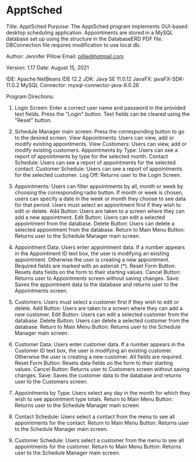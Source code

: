 # ApptSched

Title: ApptSched
Purpose: The ApptSched program implements GUI-based desktop scheduling application.  Appointments are stored in a MySQL database set up using the structure in the DatabaseERD PDF file.  DBConnection file requires modification to use local db. 

Author: Jennifer Pillow 
Email: pillje@hotmail.com

Version: 1.17
Date: August 15, 2021

IDE: Apache NetBeans IDE 12.2
JDK: Java SE 11.0.12
JavaFX: javaFX-SDK-11.0.2
MySQL Connector: mysql-connector-java-8.0.26


Program Directions:

1) Login Screen: Enter a correct user name and password in the provided text fields.  Press the "Login" button.
Text fields can be cleared using the "Reset" button.

2) Schedule Manager main screen:  Press the corresponding button to go to the desired screen.
	View Appointments: Users can view, add or modify existing appointments.
	View Customers: Users can view, add or modify existing customers.
	Appointments by Type: Users can see a report of appointments by type for the selected month.
	Contact Schedule: Users can see a report of appointments for the selected contact.
	Customer Schedule: Users can see a report of appointments for the selected customer.
	Log Off: Returns user to the Login Screen.

3) Appointments: Users can filter appointments by all, month or week by choosing the corresponding radio button.
If month or week is chosen, users can specify a date in the week or month they choose to see data for that period.
Users must select an appointment first if they wish to edit or delete.
	Add Button: Users are taken to a screen where they can add a new appointment.
	Edit Button: Users can edit a selected appointment from the database.
	Delete Button: Users can delete a selected appointment from the database.
	Return to Main Menu Button: Returns user to the Schedule Manager main screen.

4) Appointment Data:  Users enter appointment data.  If a number appears in the Appointment ID text box, the
user is modifying an existing appointment.  Otherwise the user is creating a new appointment.  Required fields 
are marked with an asterisk (*).
	Reset Form Button: Resets data fields on the form to their starting values.
	Cancel Button: Returns user to Appointments screen without saving changes.
	Save: Saves the appointment data to the database and returns user to the Appointments screen.

5) Customers: Users must select a customer first if they wish to edit or delete.
	Add Button: Users are taken to a screen where they can add a new customer.
	Edit Button: Users can edit a selected customer from the database.
	Delete Button: Users can delete a selected customer from the database.
	Return to Main Menu Button: Returns user to the Schedule Manager main screen.

6) Customer Data: Users enter customer data.  If a number appears in the Customer ID text box, the
user is modifying an existing customer.  Otherwise the user is creating a new customer.  All fields are required.
	Reset Form Button: Resets data fields on the form to their starting values.
	Cancel Button: Returns user to Customers screen without saving changes.
	Save: Saves the customer data to the database and returns user to the Customers screen.

7) Appointments by Type: Users select any day in the month for which they wish to see appointment type totals.
	Return to Main Menu Button: Returns user to the Schedule Manager main screen.

8) Contact Schedule: Users select a contact from the menu to see all appointments for the contact.
	Return to Main Menu Button: Returns user to the Schedule Manager main screen.

9) Customer Schedule: Users select a customer from the menu to see all appointments for the customer.
	Return to Main Menu Button: Returns user to the Schedule Manager main screen.
